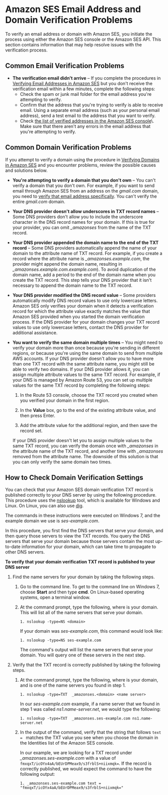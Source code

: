 # Amazon SES Email Address and Domain Verification Problems<a name="troubleshoot-verification"></a>

To verify an email address or domain with Amazon SES, you initiate the process using either the Amazon SES console or the Amazon SES API\. This section contains information that may help resolve issues with the verification process\.

## Common Email Verification Problems<a name="troubleshoot-verification-email"></a>
+ **The verification email didn't arrive** – If you complete the procedures in [Verifying Email Addresses in Amazon SES](verify-email-addresses.md) but you don't receive the verification email within a few minutes, complete the following steps:
  + Check the spam or junk mail folder for the email address you're attempting to verify\.
  + Confirm that the address that you're trying to verify is able to receive email\. Using a separate email address \(such as your personal email address\), send a test email to the address that you want to verify\.
  + Check [the list of verified addresses in the Amazon SES console](https://console.aws.amazon.com/ses/home#verified-senders-email:)\. Make sure that there aren't any errors in the email address that you're attempting to verify\.

## Common Domain Verification Problems<a name="troubleshoot-verification-domain"></a>

If you attempt to verify a domain using the procedure in [Verifying Domains in Amazon SES](verify-domains.md) and you encounter problems, review the possible causes and solutions below\.
+ **You're attempting to verify a domain that you don't own** – You can't verify a domain that you don't own\. For example, if you want to send email through Amazon SES from an address on the *gmail\.com* domain, you need to [verify that email address specifically](verify-email-addresses.md)\. You can't verify the entire *gmail\.com* domain\.
+ **Your DNS provider doesn't allow underscores in TXT record names** – Some DNS providers don't allow you to include the underscore character in the DNS record names for your domain\. If this is true for your provider, you can omit *\_amazonses* from the name of the TXT record\.
+ **Your DNS provider appended the domain name to the end of the TXT record** – Some DNS providers automatically append the name of your domain to the attribute name of TXT record\. For example, if you create a record where the attribute name is *\_amazonses\.example\.com*, the provider might append the domain name, resulting in *\_amazonses\.example\.com\.example\.com*\)\. To avoid duplication of the domain name, add a period to the end of the domain name when you create the TXT record\. This step tells your DNS provider that it isn't necessary to append the domain name to the TXT record\.
+ **Your DNS provider modified the DNS record value** – Some providers automatically modify DNS record values to use only lowercase letters\. Amazon SES only verifies your domain when it detects a verification record for which the attribute value exactly matches the value that Amazon SES provided when you started the domain verification process\. If the DNS provider for your domain changes your TXT record values to use only lowercase letters, contact the DNS provider for additional assistance\.
+ **You want to verify the same domain multiple times** – You might need to verify your domain more than once because you're sending in different regions, or because you're using the same domain to send from multiple AWS accounts\. If your DNS provider doesn't allow you to have more than one TXT record with the same attribute name, you might still be able to verify two domains\. If your DNS provider allows it, you can assign multiple attribute values to the same TXT record\. For example, if your DNS is managed by Amazon Route 53, you can set up multiple values for the same TXT record by completing the following steps: 

  1. In the Route 53 console, choose the TXT record you created when you verified your domain in the first region\.

  1. In the **Value** box, go to the end of the existing attribute value, and then press Enter\.

  1. Add the attribute value for the additional region, and then save the record set\.

  If your DNS provider doesn't let you to assign multiple values to the same TXT record, you can verify the domain once with *\_amazonses* in the attribute name of the TXT record, and another time with *\_amazonses* removed from the attribute name\. The downside of this solution is that you can only verify the same domain two times\.

## How to Check Domain Verification Settings<a name="troubleshoot-verification-domain-dns"></a>

You can check that your Amazon SES domain verification TXT record is published correctly to your DNS server by using the following procedure\. This procedure uses the [nslookup](http://en.wikipedia.org/wiki/Nslookup) tool, which is available for Windows and Linux\. On Linux, you can also use [dig](http://en.wikipedia.org/wiki/Dig_(command))\.

The commands in these instructions were executed on Windows 7, and the example domain we use is *ses\-example\.com*\.

In this procedure, you first find the DNS servers that serve your domain, and then query those servers to view the TXT records\. You query the DNS servers that serve your domain because those servers contain the most up\-to\-date information for your domain, which can take time to propagate to other DNS servers\.

**To verify that your domain verification TXT record is published to your DNS server**

1. Find the name servers for your domain by taking the following steps\.

   1. Go to the command line\. To get to the command line on Windows 7, choose **Start** and then type **cmd**\. On Linux\-based operating systems, open a terminal window\.

   1. At the command prompt, type the following, where *<domain>* is your domain\. This will list all of the name servers that serve your domain\. 

      ```
      1. nslookup -type=NS <domain>
      ```

      If your domain was *ses\-example\.com*, this command would look like:

      ```
      1. nslookup -type=NS ses-example.com
      ```

      The command's output will list the name servers that serve your domain\. You will query one of these servers in the next step\.

1. Verify that the TXT record is correctly published by taking the following steps\. 

   1. At the command prompt, type the following, where *<domain>* is your domain, and *<name server>* is one of the name servers you found in step 1\.

      ```
      1. nslookup -type=TXT  _amazonses.<domain> <name server>
      ```

      In our *ses\-example\.com* example, if a name server that we found in step 1 was called *ns1\.name\-server\.net*, we would type the following:

      ```
      1. nslookup -type=TXT  _amazonses.ses-example.com ns1.name-server.net
      ```

   1. In the output of the command, verify that the string that follows `text = ` matches the TXT value you see when you choose the domain in the Identities list of the Amazon SES console\. 

      In our example, we are looking for a TXT record under *\_amazonses\.ses\-example\.com* with a value of `fmxqxT/icOYx4aA/bEUrDPMeax9/s3frblS+niixmqk=`\. If the record is correctly published, we would expect the command to have the following output:

      ```
      1. _amazonses.ses-example.com text = "fmxqxT/icOYx4aA/bEUrDPMeax9/s3frblS+niixmqk="
      ```